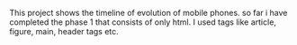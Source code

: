 This project  shows the timeline of evolution of mobile phones. so far i have completed the phase 1 that consists of only html. I used tags like article, figure, main, header tags etc.